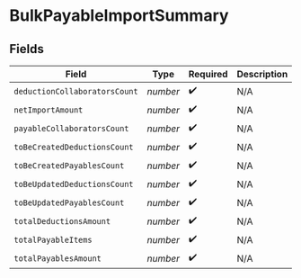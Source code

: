 # BulkPayableImportSummary


## Fields

| Field                         | Type                          | Required                      | Description                   |
| ----------------------------- | ----------------------------- | ----------------------------- | ----------------------------- |
| `deductionCollaboratorsCount` | *number*                      | :heavy_check_mark:            | N/A                           |
| `netImportAmount`             | *number*                      | :heavy_check_mark:            | N/A                           |
| `payableCollaboratorsCount`   | *number*                      | :heavy_check_mark:            | N/A                           |
| `toBeCreatedDeductionsCount`  | *number*                      | :heavy_check_mark:            | N/A                           |
| `toBeCreatedPayablesCount`    | *number*                      | :heavy_check_mark:            | N/A                           |
| `toBeUpdatedDeductionsCount`  | *number*                      | :heavy_check_mark:            | N/A                           |
| `toBeUpdatedPayablesCount`    | *number*                      | :heavy_check_mark:            | N/A                           |
| `totalDeductionsAmount`       | *number*                      | :heavy_check_mark:            | N/A                           |
| `totalPayableItems`           | *number*                      | :heavy_check_mark:            | N/A                           |
| `totalPayablesAmount`         | *number*                      | :heavy_check_mark:            | N/A                           |